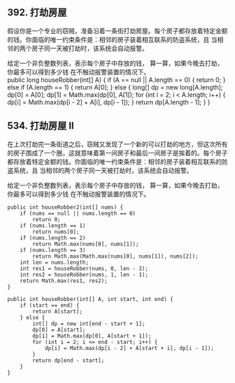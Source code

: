 ## 392. 打劫房屋
假设你是一个专业的窃贼，准备沿着一条街打劫房屋。每个房子都存放着特定金额的钱。你面临的唯一约束条件是：相邻的房子装着相互联系的防盗系统，且 当相邻的两个房子同一天被打劫时，该系统会自动报警。

给定一个非负整数列表，表示每个房子中存放的钱， 算一算，如果今晚去打劫，你最多可以得到多少钱 在不触动报警装置的情况下。
​	
	public long houseRobber(int[] A) {
		if (A == null || A.length == 0) {
			return 0;
		} else if (A.length == 1) {
			return A[0];
		} else {
			long[] dp = new long[A.length];
			dp[0] = A[0];
			dp[1] = Math.max(dp[0], A[1]);
			for (int i = 2; i < A.length; i++) {
				dp[i] = Math.max(dp[i - 2] + A[i], dp[i - 1]);
			}
			return dp[A.length - 1];
		}
	}

## 534. 打劫房屋 II
在上次打劫完一条街道之后，窃贼又发现了一个新的可以打劫的地方，但这次所有的房子围成了一个圈，这就意味着第一间房子和最后一间房子是挨着的。每个房子都存放着特定金额的钱。你面临的唯一约束条件是：相邻的房子装着相互联系的防盗系统，且 当相邻的两个房子同一天被打劫时，该系统会自动报警。

给定一个非负整数列表，表示每个房子中存放的钱， 算一算，如果今晚去打劫，你最多可以得到多少钱 在不触动报警装置的情况下。

	public int houseRobber2(int[] nums) {
		if (nums == null || nums.length == 0)
			return 0;
		if (nums.length == 1)
			return nums[0];
		if (nums.length == 2)
			return Math.max(nums[0], nums[1]);
		if (nums.length == 3)
			return Math.max(Math.max(nums[0], nums[1]), nums[2]);
		int len = nums.length;
		int res1 = houseRobber(nums, 0, len - 2);
		int res2 = houseRobber(nums, 1, len - 1);
		return Math.max(res1, res2);
	}
	
	public int houseRobber(int[] A, int start, int end) {
		if (start == end) {
			return A[start];
		} else {
			int[] dp = new int[end - start + 1];
			dp[0] = A[start];
			dp[1] = Math.max(dp[0], A[start + 1]);
			for (int i = 2; i <= end - start; i++) {
				dp[i] = Math.max(dp[i - 2] + A[start + i], dp[i - 1]);
			}
			return dp[end - start];
		}
	}